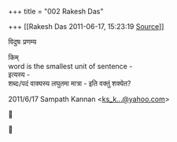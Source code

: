 +++
title = "002 Rakesh Das"

+++
[[Rakesh Das	2011-06-17, 15:23:19 [Source](https://groups.google.com/g/bvparishat/c/XWXjobVnmP4)]]



विदुषः प्रणम्य  

किम्  
word is the smallest unit of sentence -  
इत्यस्य -  
शब्दः/पदं वाक्यस्य लघुतमा मात्रा - इति वक्तुं शक्येत?  
  

2011/6/17 Sampath Kannan \<[ks_k...@yahoo.com]()\>





